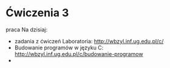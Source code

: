 Ćwiczenia 3
===========
praca Na dzisiaj:



* zadania z ćwiczeń Laboratoria: http://wbzyl.inf.ug.edu.pl/c/
* Budowanie programów w języku C: http://wbzyl.inf.ug.edu.pl/c/budowanie-programow
* 


